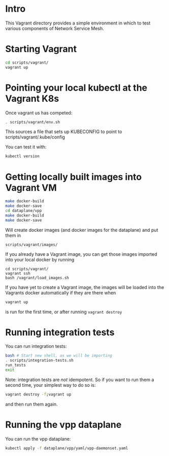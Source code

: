 # Intro

This Vagrant directory provides a simple environment in which to test various components of Network Service Mesh.

# Starting Vagrant

```bash
cd scripts/vagrant/
vagrant up
```

# Pointing your local kubectl at the Vagrant K8s

Once vagrant us has competed:

```bash
. scripts/vagrant/env.sh
```

This sources a file that sets up KUBECONFIG to point to 
scripts/vagrant/.kube/config

You can test it with:

```bash
kubectl version
```

# Getting locally built images into Vagrant VM

```bash
make docker-build
make docker-save
cd dataplane/vpp
make docker-build
make docker-save
```

Will create docker images (and docker images for the dataplane) and put them in

```
scripts/vagrant/images/
```

If you already have a Vagrant image, you can get those images imported into your
local docker by running

```
cd scripts/vagrant/
vagrant ssh
bash /vagrant/load_images.sh
```

If you have yet to create a Vagrant image, the images will be loaded into the Vagrants docker automatically
if they are there when

```bash
vagrant up
```

is run for the first time, or after running ```vagrant destroy```

# Running integration tests

You can run integration tests:

```bash
bash # Start new shell, as we will be importing
. scripts/integration-tests.sh
run_tests
exit
```

Note: integration tests are *not* idempotent.  So if you want to run them a second time,
your simplest way to do so is:

```bash
vagrant destroy -f;vagrant up
```

and then run them again.

# Running the vpp dataplane

You can run the vpp dataplane:

```bash
kubectl apply -f dataplane/vpp/yaml/vpp-daemonset.yaml
```


